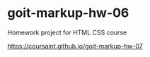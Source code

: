# goit-markup-hw-06
Homework project for HTML CSS course

https://coursaint.github.io/goit-markup-hw-07
